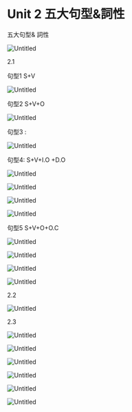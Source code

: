 # Unit 2 五大句型&詞性

五大句型& 詞性

![Untitled](Unit%202%20%E4%BA%94%E5%A4%A7%E5%8F%A5%E5%9E%8B&%E8%A9%9E%E6%80%A7%20d49fde0f66154cb1a3158b547b73b58e/Untitled.png)

2.1 

 句型1  S+V 

![Untitled](Unit%202%20%E4%BA%94%E5%A4%A7%E5%8F%A5%E5%9E%8B&%E8%A9%9E%E6%80%A7%20d49fde0f66154cb1a3158b547b73b58e/Untitled%201.png)

句型2 S+V+O

![Untitled](Unit%202%20%E4%BA%94%E5%A4%A7%E5%8F%A5%E5%9E%8B&%E8%A9%9E%E6%80%A7%20d49fde0f66154cb1a3158b547b73b58e/Untitled%202.png)

句型3 : 

![Untitled](Unit%202%20%E4%BA%94%E5%A4%A7%E5%8F%A5%E5%9E%8B&%E8%A9%9E%E6%80%A7%20d49fde0f66154cb1a3158b547b73b58e/Untitled%203.png)

句型4: S+V+I.O +D.O 

![Untitled](Unit%202%20%E4%BA%94%E5%A4%A7%E5%8F%A5%E5%9E%8B&%E8%A9%9E%E6%80%A7%20d49fde0f66154cb1a3158b547b73b58e/Untitled%204.png)

![Untitled](Unit%202%20%E4%BA%94%E5%A4%A7%E5%8F%A5%E5%9E%8B&%E8%A9%9E%E6%80%A7%20d49fde0f66154cb1a3158b547b73b58e/Untitled%205.png)

![Untitled](Unit%202%20%E4%BA%94%E5%A4%A7%E5%8F%A5%E5%9E%8B&%E8%A9%9E%E6%80%A7%20d49fde0f66154cb1a3158b547b73b58e/Untitled%206.png)

![Untitled](Unit%202%20%E4%BA%94%E5%A4%A7%E5%8F%A5%E5%9E%8B&%E8%A9%9E%E6%80%A7%20d49fde0f66154cb1a3158b547b73b58e/Untitled%207.png)

句型5 S+V+O+O.C

![Untitled](Unit%202%20%E4%BA%94%E5%A4%A7%E5%8F%A5%E5%9E%8B&%E8%A9%9E%E6%80%A7%20d49fde0f66154cb1a3158b547b73b58e/Untitled%208.png)

![Untitled](Unit%202%20%E4%BA%94%E5%A4%A7%E5%8F%A5%E5%9E%8B&%E8%A9%9E%E6%80%A7%20d49fde0f66154cb1a3158b547b73b58e/Untitled%209.png)

![Untitled](Unit%202%20%E4%BA%94%E5%A4%A7%E5%8F%A5%E5%9E%8B&%E8%A9%9E%E6%80%A7%20d49fde0f66154cb1a3158b547b73b58e/Untitled%2010.png)

![Untitled](Unit%202%20%E4%BA%94%E5%A4%A7%E5%8F%A5%E5%9E%8B&%E8%A9%9E%E6%80%A7%20d49fde0f66154cb1a3158b547b73b58e/Untitled%2011.png)

2.2 

![Untitled](Unit%202%20%E4%BA%94%E5%A4%A7%E5%8F%A5%E5%9E%8B&%E8%A9%9E%E6%80%A7%20d49fde0f66154cb1a3158b547b73b58e/Untitled%2012.png)

2.3 

![Untitled](Unit%202%20%E4%BA%94%E5%A4%A7%E5%8F%A5%E5%9E%8B&%E8%A9%9E%E6%80%A7%20d49fde0f66154cb1a3158b547b73b58e/Untitled%2013.png)

![Untitled](Unit%202%20%E4%BA%94%E5%A4%A7%E5%8F%A5%E5%9E%8B&%E8%A9%9E%E6%80%A7%20d49fde0f66154cb1a3158b547b73b58e/Untitled%2014.png)

![Untitled](Unit%202%20%E4%BA%94%E5%A4%A7%E5%8F%A5%E5%9E%8B&%E8%A9%9E%E6%80%A7%20d49fde0f66154cb1a3158b547b73b58e/Untitled%2015.png)

![Untitled](Unit%202%20%E4%BA%94%E5%A4%A7%E5%8F%A5%E5%9E%8B&%E8%A9%9E%E6%80%A7%20d49fde0f66154cb1a3158b547b73b58e/Untitled%2016.png)

![Untitled](Unit%202%20%E4%BA%94%E5%A4%A7%E5%8F%A5%E5%9E%8B&%E8%A9%9E%E6%80%A7%20d49fde0f66154cb1a3158b547b73b58e/Untitled%2017.png)

![Untitled](Unit%202%20%E4%BA%94%E5%A4%A7%E5%8F%A5%E5%9E%8B&%E8%A9%9E%E6%80%A7%20d49fde0f66154cb1a3158b547b73b58e/Untitled%2018.png)